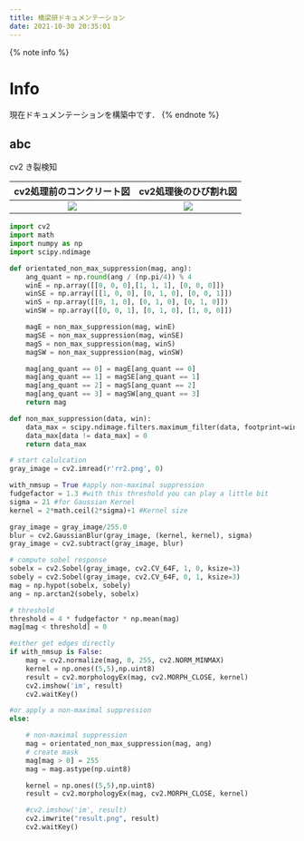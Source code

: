 ```yaml
---
title: 橋梁研ドキュメンテーション
date: 2021-10-30 20:35:01
---
```


{% note info %} 
# Info
<i class="fas fa-cog fa-spin"></i> 現在ドキュメンテーションを構築中です．
{% endnote %}


## abc


cv2 き裂検知

cv2処理前のコンクリート図    | cv2処理後のひび割れ図 
:-------------------------:|:-------------------------:
![](https://cdn.jsdelivr.net/gh/ChenYu-K/Data-Processing@main/Automation/crackdetection/fig/rr2.png)  |  ![](https://cdn.jsdelivr.net/gh/ChenYu-K/Data-Processing@main/Automation/crackdetection/fig/result-rr2.png)

```python
import cv2
import math
import numpy as np
import scipy.ndimage

def orientated_non_max_suppression(mag, ang):
    ang_quant = np.round(ang / (np.pi/4)) % 4
    winE = np.array([[0, 0, 0],[1, 1, 1], [0, 0, 0]])
    winSE = np.array([[1, 0, 0], [0, 1, 0], [0, 0, 1]])
    winS = np.array([[0, 1, 0], [0, 1, 0], [0, 1, 0]])
    winSW = np.array([[0, 0, 1], [0, 1, 0], [1, 0, 0]])

    magE = non_max_suppression(mag, winE)
    magSE = non_max_suppression(mag, winSE)
    magS = non_max_suppression(mag, winS)
    magSW = non_max_suppression(mag, winSW)

    mag[ang_quant == 0] = magE[ang_quant == 0]
    mag[ang_quant == 1] = magSE[ang_quant == 1]
    mag[ang_quant == 2] = magS[ang_quant == 2]
    mag[ang_quant == 3] = magSW[ang_quant == 3]
    return mag

def non_max_suppression(data, win):
    data_max = scipy.ndimage.filters.maximum_filter(data, footprint=win, mode='constant')
    data_max[data != data_max] = 0
    return data_max

# start calulcation
gray_image = cv2.imread(r'rr2.png', 0)

with_nmsup = True #apply non-maximal suppression
fudgefactor = 1.3 #with this threshold you can play a little bit
sigma = 21 #for Gaussian Kernel
kernel = 2*math.ceil(2*sigma)+1 #Kernel size

gray_image = gray_image/255.0
blur = cv2.GaussianBlur(gray_image, (kernel, kernel), sigma)
gray_image = cv2.subtract(gray_image, blur)

# compute sobel response
sobelx = cv2.Sobel(gray_image, cv2.CV_64F, 1, 0, ksize=3)
sobely = cv2.Sobel(gray_image, cv2.CV_64F, 0, 1, ksize=3)
mag = np.hypot(sobelx, sobely)
ang = np.arctan2(sobely, sobelx)

# threshold
threshold = 4 * fudgefactor * np.mean(mag)
mag[mag < threshold] = 0

#either get edges directly
if with_nmsup is False:
    mag = cv2.normalize(mag, 0, 255, cv2.NORM_MINMAX)
    kernel = np.ones((5,5),np.uint8)
    result = cv2.morphologyEx(mag, cv2.MORPH_CLOSE, kernel)
    cv2.imshow('im', result)
    cv2.waitKey()

#or apply a non-maximal suppression
else:

    # non-maximal suppression
    mag = orientated_non_max_suppression(mag, ang)
    # create mask
    mag[mag > 0] = 255
    mag = mag.astype(np.uint8)

    kernel = np.ones((5,5),np.uint8)
    result = cv2.morphologyEx(mag, cv2.MORPH_CLOSE, kernel)

    #cv2.imshow('im', result)
    cv2.imwrite("result.png", result)
    cv2.waitKey()
```